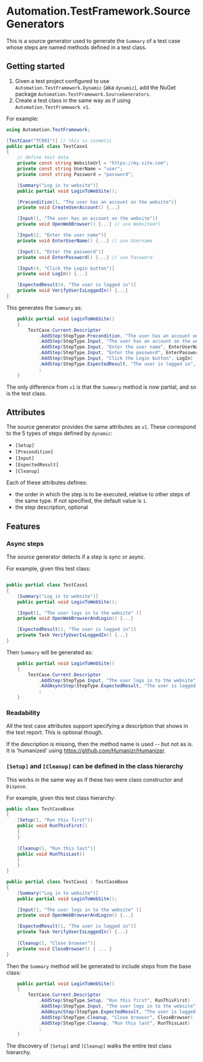 # Automation.TestFramework.SourceGenerators
This is a source generator used to generate the `Summary` of a test case whose steps are named methods defined in a test class.

## Getting started
1. Given a test project configured to use `Automation.TestFramework.Dynamic` (aka `dynamic`), add the NuGet package `Automation.TestFramework.SourceGenerators`.
2. Create a test class in the same way as if using `Automation.TestFramework v1`.

For example:
```c#
using Automation.TestFramework;

[TestCase("TC001")] // this is cosmetic
public partial class TestCase1
{
    // define test data
    private const string WebsiteUrl = "https://my.site.com";
    private const string UserName = "user";
    private const string Password = "password";

    [Summary("Log in to website")]
    public partial void LoginToWebSite();

    [Precondition(1, "The user has an account on the website")]
    private void CreateUserAccount() {...}

    [Input(1, "The user has an account on the website")]
    private void OpenWebBrowser() {...} // use WebsiteUrl

    [Input(2, "Enter the user name")]
    private void EnterUserName() {...} // use Username

    [Input(3, "Enter the password")]
    private void EnterPassword() {...} // use Password

    [Input(4, "Click the Login button")]
    private void LogIn() {...}

    [ExpectedResult(4, "The user is logged in")]
    private void VerifyUserIsLoggedIn() {...}
}
```
This generates the `Summary` as:

```c#
    public partial void LoginToWebSite()
    {
        TestCase.Current.Descriptor
            .AddStep(StepType.Precondition, "The user has an account on the website", CreateUserAccount)
            .AddStep(StepType.Input, "The user has an account on the website", OpenWebBrowser)
            .AddStep(StepType.Input, "Enter the user name", EnterUserName)
            .AddStep(StepType.Input, "Enter the password", EnterPassword)
            .AddStep(StepType.Input, "Click the Login button", LogIn)
            .AddStep(StepType.ExpectedResult, "The user is logged in", VerifyUserIsLoggedIn)
            ;
    }
```
The only difference from `v1` is that the `Summary` method is now partial, and so is the test class.

## Attributes
The source generator provides the same attributes as `v1`. These correspond to the 5 types of steps defined by `dynamic`:
- `[Setup]`
- `[Precondition]`
- `[Input]`
- `[ExpectedResult]`
- `[Cleanup]`

Each of these attributes defines:
- the order in which the step is to be executed, relative to other steps of the same type. If not specified, the default value is `1`.
- the step description, optional


## Features

### Async steps
The source generator detects if a step is sync or async.

For example, given this test class:
```c#

public partial class TestCase1
{
    [Summary("Log in to website")]
    public partial void LoginToWebSite();

    [Input(1, "The user logs in to the website" )]
    private void OpenWebBrowserAndLogin() {...}

    [ExpectedResult(1, "The user is logged in")]
    private Task VerifyUserIsLoggedIn() {...}
}
```
Then `Summary` will be generated as:
```c#
    public partial void LoginToWebSite()
    {
        TestCase.Current.Descriptor
            .AddStep(StepType.Input, "The user logs in to the website", OpenWebBrowserAndLogin)
            .AddAsyncStep(StepType.ExpectedResult, "The user is logged in", VerifyUserIsLoggedIn)
            ;
    }
```

### Readability
All the test case attributes support specifying a description that shows in the test report. This is optional though.

If the description is missing, then the method name is used -- but not as is. It is 'humanized' using https://github.com/Humanizr/Humanizer.


### `[Setup]` and `[Cleanup]` can be defined in the class hierarchy
This works in the same way as if these two were class constructor and `Dispose`.

For example, given this test class hierarchy:
```c#
public class TestCaseBase
{
    [Setup(1, "Run this first")]
    public void RunThisFirst()
    {
    }
    
    [Cleanup(1, "Run this last")]
    public void RunThisLast()
    {
    }
}

public partial class TestCase1 : TestCaseBase
{
    [Summary("Log in to website")]
    public partial void LoginToWebSite();

    [Input(1, "The user logs in to the website" )]
    private void OpenWebBrowserAndLogin() {...}

    [ExpectedResult(1, "The user is logged in")]
    private Task VerifyUserIsLoggedIn() {...}
    
    [Cleanup(1, "Close browser")]
    private void CloseBrowser() { ... }
}
```
Then the `Summary` method will be generated to include steps from the base class:
```c#
    public partial void LoginToWebSite()
    {
        TestCase.Current.Descriptor
            .AddStep(StepType.Setup, "Run this first", RunThisFirst)
            .AddStep(StepType.Input, "The user logs in to the website", OpenWebBrowserAndLogin)
            .AddAsyncStep(StepType.ExpectedResult, "The user is logged in", VerifyUserIsLoggedIn)
            .AddStep(StepType.Cleanup, "Close browser", CloseBrowser)
            .AddStep(StepType.Cleanup, "Run this last", RunThisLast)
            ;
    }
```
The discovery of `[Setup]` and `[Cleanup]` walks the entire test class hierarchy.
